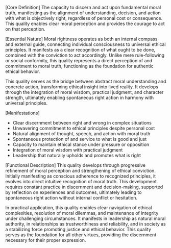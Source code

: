 [Core Definition]
The capacity to discern and act upon fundamental moral truth, manifesting as the alignment of understanding, decision, and action with what is objectively right, regardless of personal cost or consequence. This quality enables clear moral perception and provides the courage to act on that perception.

[Essential Nature]
Moral rightness operates as both an internal compass and external guide, connecting individual consciousness to universal ethical principles. It manifests as a clear recognition of what ought to be done, combined with the conviction to act accordingly. Unlike mere rule-following or social conformity, this quality represents a direct perception of and commitment to moral truth, functioning as the foundation for authentic ethical behavior.

This quality serves as the bridge between abstract moral understanding and concrete action, transforming ethical insight into lived reality. It develops through the integration of moral wisdom, practical judgment, and character strength, ultimately enabling spontaneous right action in harmony with universal principles.

[Manifestations]
- Clear discernment between right and wrong in complex situations
- Unwavering commitment to ethical principles despite personal cost
- Natural alignment of thought, speech, and action with moral truth
- Spontaneous protection of and service to what is good and just
- Capacity to maintain ethical stance under pressure or opposition
- Integration of moral wisdom with practical judgment
- Leadership that naturally upholds and promotes what is right

[Functional Description]
This quality develops through progressive refinement of moral perception and strengthening of ethical conviction. Initially manifesting as conscious adherence to recognized principles, it evolves into direct intuitive recognition of moral truth. This development requires constant practice in discernment and decision-making, supported by reflection on experiences and outcomes, ultimately leading to spontaneous right action without internal conflict or hesitation.

In practical application, this quality enables clear navigation of ethical complexities, resolution of moral dilemmas, and maintenance of integrity under challenging circumstances. It manifests in leadership as natural moral authority, in relationships as trustworthiness and reliability, and in society as a stabilizing force promoting justice and ethical behavior. This quality serves as the foundation for all other virtues, providing the discernment necessary for their proper expression.
